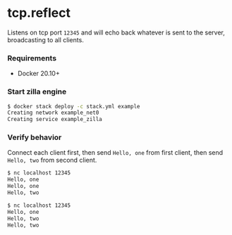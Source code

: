 # tcp.reflect
Listens on tcp port `12345` and will echo back whatever is sent to the server, broadcasting to all clients.

### Requirements
 - Docker 20.10+

### Start zilla engine
```bash
$ docker stack deploy -c stack.yml example
Creating network example_net0
Creating service example_zilla
```

### Verify behavior
Connect each client first, then send `Hello, one` from first client, then send `Hello, two` from second client.
```bash
$ nc localhost 12345
Hello, one
Hello, one
Hello, two
```
```bash
$ nc localhost 12345
Hello, one
Hello, two
Hello, two
```

